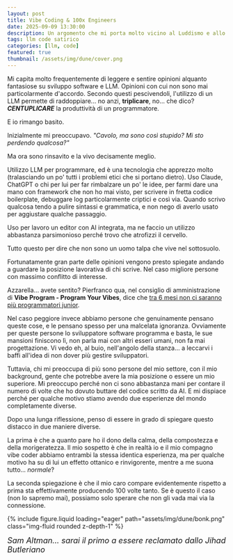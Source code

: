 ```yaml
---
layout: post
title: Vibe Coding & 100x Engineers
date: 2025-09-09 13:30:00
description: Un argomento che mi porta molto vicino al Luddismo e allo Jihad Butleriano
tags: llm code satirico
categories: [llm, code]
featured: true
thumbnail: /assets/img/dune/cover.png
---
```


Mi capita molto frequentemente di leggere e sentire opinioni alquanto fantasiose su sviluppo software e LLM. Opinioni con cui non sono mai particolarmente d'accordo.
Secondo questi pescivendoli, l'utilizzo di un LLM permette di raddoppiare... no anzi, **triplicare**, no... che dico? **_CENTUPLICARE_** la produttività di un programmatore.

E io rimango basito.

Inizialmente mi preoccupavo. _"Cavolo, ma sono così stupido? Mi sto perdendo qualcosa?"_

Ma ora sono rinsavito e la vivo decisamente meglio.

Utilizzo LLM per programmare, ed è una tecnologia che apprezzo molto (tralasciando un po' tutti i problemi etici che si portano dietro). Uso Claude, ChatGPT o chi per lui per far rimbalzare un po' le idee, per farmi dare una mano con framework che non ho mai visto, per scrivere in fretta codice boilerplate, debuggare log particolarmente criptici e così via. Quando scrivo qualcosa tendo a pulire sintassi e grammatica, e non nego di averlo usato per aggiustare qualche passaggio.

Uso per lavoro un editor con AI integrata, ma ne faccio un utilizzo abbastanza parsimonioso perché trovo che atrofizzi il cervello.

Tutto questo per dire che non sono un uomo talpa che vive nel sottosuolo.

Fortunatamente gran parte delle opinioni vengono presto spiegate andando a guardare la posizione lavorativa di chi scrive. Nel caso migliore persone con massimo conflitto di interesse.

Azzarella... avete sentito? Pierfranco qua, nel consiglio di amministrazione di **Vibe Program - Program Your Vibes**, dice che [tra 6 mesi non ci saranno più programmatori junior](https://www.forbes.com/sites/quickerbettertech/2025/01/26/business-tech-news-zuckerberg-says-ai-will-replace-mid-level-engineers-soon/).

Nel caso peggiore invece abbiamo persone che genuinamente pensano queste cose, e le pensano spesso per una malcelata ignoranza. Ovviamente per queste persone lo sviluppatore software programma e basta, le sue mansioni finiscono lì, non parla mai con altri esseri umani, non fa mai progettazione. Vi vedo eh, al buio, nell'angolo della stanza... a leccarvi i baffi all'idea di non dover più gestire sviluppatori.

Tuttavia, chi mi preoccupa di più sono persone del mio settore, con il mio background, gente che potrebbe avere la mia posizione o essere un mio superiore.
Mi preoccupo perché non ci sono abbastanza mani per contare il numero di volte che ho dovuto buttare del codice scritto da AI. E mi dispiace perché per qualche motivo stiamo avendo due esperienze del mondo completamente diverse.

Dopo una lunga riflessione, penso di essere in grado di spiegare questo distacco in due maniere diverse.

La prima è che a quanto pare ho il dono della calma, della compostezza e della morigeratezza. Il mio sospetto è che in realtà io e il mio compagno vibe coder abbiamo entrambi la stessa identica esperienza, ma per qualche motivo ha su di lui un effetto ottanico e rinvigorente, mentre a me suona tutto... _normale_?

La seconda spiegazione è che il mio caro compare evidentemente rispetto a prima sta effettivamente producendo 100 volte tanto. Se è questo il caso (non lo sapremo mai), possiamo solo sperare che non gli vada mai via la connessione.

{% include figure.liquid loading="eager" path="assets/img/dune/bonk.png" class="img-fluid rounded z-depth-1" %}

<div class="caption" style="font-size: 18px; font-style: italic;">
    Sam Altman... sarai il primo a essere reclamato dallo Jihad Butleriano
</div>
